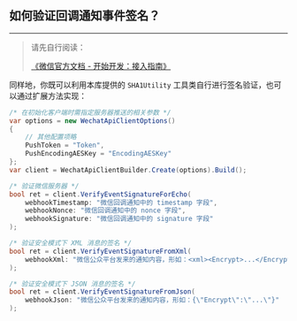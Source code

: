 ﻿## 如何验证回调通知事件签名？

---

> 请先自行阅读：
>
> [《微信官方文档 - 开始开发：接入指南》](https://developers.weixin.qq.com/doc/offiaccount/Basic_Information/Access_Overview.html)

同样地，你既可以利用本库提供的 `SHA1Utility` 工具类自行进行签名验证，也可以通过扩展方法实现：

```csharp
/* 在初始化客户端时需指定服务器推送的相关参数 */
var options = new WechatApiClientOptions()
{
    // 其他配置项略
    PushToken = "Token",
    PushEncodingAESKey = "EncodingAESKey"
};
var client = WechatApiClientBuilder.Create(options).Build();

/* 验证微信服务器 */
bool ret = client.VerifyEventSignatureForEcho(
    webhookTimestamp: "微信回调通知中的 timestamp 字段",
    webhookNonce: "微信回调通知中的 nonce 字段",
    webhookSignature: "微信回调通知中的 signature 字段"
);

/* 验证安全模式下 XML 消息的签名 */
bool ret = client.VerifyEventSignatureFromXml(
    webhookXml: "微信公众平台发来的通知内容，形如：<xml><Encrypt>...</Encrypt></xml>"
);

/* 验证安全模式下 JSON 消息的签名 */
bool ret = client.VerifyEventSignatureFromJson(
    webhookJson: "微信公众平台发来的通知内容，形如：{\"Encrypt\":\"...\"}"
);
```

